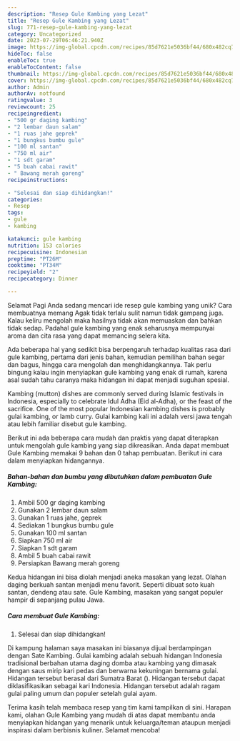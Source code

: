 ```yaml
---
description: "Resep Gule Kambing yang Lezat"
title: "Resep Gule Kambing yang Lezat"
slug: 771-resep-gule-kambing-yang-lezat
category: Uncategorized
date: 2023-07-29T06:46:21.940Z
image: https://img-global.cpcdn.com/recipes/85d7621e5036bf44/680x482cq70/gule-kambing-foto-resep-utama.jpg
hideToc: false
enableToc: true
enableTocContent: false
thumbnail: https://img-global.cpcdn.com/recipes/85d7621e5036bf44/680x482cq70/gule-kambing-foto-resep-utama.jpg
cover: https://img-global.cpcdn.com/recipes/85d7621e5036bf44/680x482cq70/gule-kambing-foto-resep-utama.jpg
author: Admin
authorAv: notfound
ratingvalue: 3
reviewcount: 25
recipeingredient:
- "500 gr daging kambing"
- "2 lembar daun salam"
- "1 ruas jahe geprek"
- "1 bungkus bumbu gule"
- "100 ml santan"
- "750 ml air"
- "1 sdt garam"
- "5 buah cabai rawit"
- " Bawang merah goreng"
recipeinstructions:

- "Selesai dan siap dihidangkan!"
categories:
- Resep
tags:
- gule
- kambing

katakunci: gule kambing 
nutrition: 153 calories
recipecuisine: Indonesian
preptime: "PT26M"
cooktime: "PT34M"
recipeyield: "2"
recipecategory: Dinner

---
```



Selamat Pagi Anda sedang mencari ide resep gule kambing yang unik? Cara membuatnya memang Agak tidak terlalu sulit namun tidak gampang juga. Kalau keliru mengolah maka hasilnya tidak akan memuaskan dan bahkan tidak sedap. Padahal gule kambing yang enak seharusnya mempunyai aroma dan cita rasa yang dapat memancing selera kita.


Ada beberapa hal yang sedikit bisa berpengaruh terhadap kualitas rasa dari gule kambing, pertama dari jenis bahan, kemudian pemilihan bahan segar dan bagus, hingga cara mengolah dan menghidangkannya. Tak perlu bingung kalau ingin menyiapkan gule kambing yang enak di rumah, karena asal sudah tahu caranya maka hidangan ini dapat menjadi suguhan spesial.

Kambing (mutton) dishes are commonly served during Islamic festivals in Indonesia, especially to celebrate Idul Adha (Eid al-Adha), or the feast of the sacrifice. One of the most popular Indonesian kambing dishes is probably gulai kambing, or lamb curry. Gulai kambing kali ini adalah versi jawa tengah atau lebih familiar disebut gule kambing.


Berikut ini ada beberapa cara mudah dan praktis yang dapat diterapkan untuk mengolah gule kambing yang siap dikreasikan. Anda dapat membuat Gule Kambing memakai 9 bahan dan 0 tahap pembuatan. Berikut ini cara dalam menyiapkan hidangannya.

<!--inarticleads1-->

##### Bahan-bahan dan bumbu yang dibutuhkan dalam pembuatan Gule Kambing:

1. Ambil 500 gr daging kambing
1. Gunakan 2 lembar daun salam
1. Gunakan 1 ruas jahe, geprek
1. Sediakan 1 bungkus bumbu gule
1. Gunakan 100 ml santan
1. Siapkan 750 ml air
1. Siapkan 1 sdt garam
1. Ambil 5 buah cabai rawit
1. Persiapkan  Bawang merah goreng


Kedua hidangan ini bisa diolah menjadi aneka masakan yang lezat. Olahan daging berkuah santan menjadi menu favorit. Seperti dibuat soto kuah santan, dendeng atau sate. Gule Kambing, masakan yang sangat populer hampir di sepanjang pulau Jawa. 

<!--inarticleads2-->

##### Cara membuat Gule Kambing:


1. Selesai dan siap dihidangkan!

Di kampung halaman saya masakan ini biasanya dijual berdampingan dengan Sate Kambing. Gulai kambing adalah sebuah hidangan Indonesia tradisional berbahan utama daging domba atau kambing yang dimasak dengan saus mirip kari pedas dan berwarna kekuningan bernama gulai. Hidangan tersebut berasal dari Sumatra Barat (). Hidangan tersebut dapat diklasifikasikan sebagai kari Indonesia. Hidangan tersebut adalah ragam gulai paling umum dan populer setelah gulai ayam. 

Terima kasih telah membaca resep yang tim kami tampilkan di sini. Harapan kami, olahan Gule Kambing yang mudah di atas dapat membantu anda menyiapkan hidangan yang menarik untuk keluarga/teman ataupun menjadi inspirasi dalam berbisnis kuliner. Selamat mencoba!

